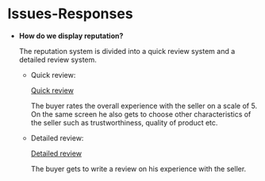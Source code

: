 # Issues-Responses
- **How do we display reputation?**
  
  The reputation system is divided into a quick review system and a detailed review system. 

  - Quick review:
    
    [Quick review](C:\Users\kumar\Desktop\Quick&DetailedReview\QuickReview.png)

    The buyer rates the overall experience with the seller on a scale of 5. On the same screen he also gets to choose other characteristics of the seller such as trustworthiness, quality of product etc.

  - Detailed review:

    [Detailed review](C:\Users\kumar\Desktop\Quick&DetailedReview\Detailed)

    The buyer gets to write a review on his experience with the seller. 
